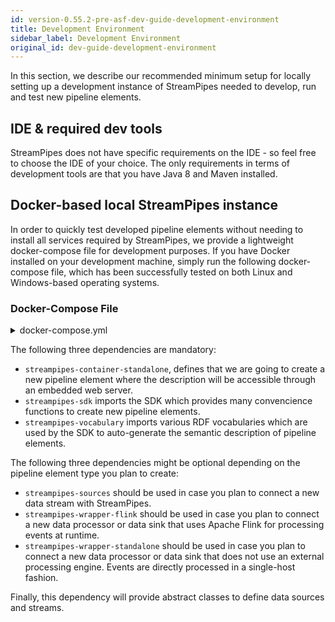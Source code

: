 ```yaml
---
id: version-0.55.2-pre-asf-dev-guide-development-environment
title: Development Environment
sidebar_label: Development Environment
original_id: dev-guide-development-environment
---
```


In this section, we describe our recommended minimum setup for locally setting up a development instance of StreamPipes needed to develop, run and test new pipeline elements.

## IDE & required dev tools
StreamPipes does not have specific requirements on the IDE - so feel free to choose the IDE of your choice.
The only requirements in terms of development tools are that you have Java 8 and Maven installed.

## Docker-based local StreamPipes instance
In order to quickly test developed pipeline elements without needing to install all services required by StreamPipes, we provide a lightweight docker-compose file for development purposes.
If you have Docker installed on your development machine, simply run the following docker-compose file, which has been successfully tested on both Linux and Windows-based operating systems.

### Docker-Compose File
<details class="info">
<summary>docker-compose.yml</summary>
#### Docker Compose
```yaml
version: "2"
services:
  consul:
    image: consul
    environment:
      - "CONSUL_LOCAL_CONFIG={\"disable_update_check\": true}"
      - "CONSUL_BIND_INTERFACE=eth0"
      - "CONSUL_HTTP_ADDR=0.0.0.0"
    entrypoint:
      - consul
      - agent
      - -server
      - -bootstrap-expect=1
      - -data-dir=/consul/data
      - -node=consul-one
      - -bind={{ GetInterfaceIP "eth0" }}
      - -client=0.0.0.0
      - -enable-script-checks=true
      - -ui
    volumes:
      - ./config/consul:/consul/data
    ports:
      - "8500:8500"
      - "8600:8600"
    networks:
      spnet:
        ipv4_address: 172.30.0.9

  zookeeper:
    image: wurstmeister/zookeeper
    ports:
      - "2181:2181"
    networks:
      spnet:

  kafka:
    image: wurstmeister/kafka:0.10.0.1
    ports:
      - "9092:9092"
    environment:
      KAFKA_ADVERTISED_HOST_NAME: ###TODO ADD HOSTNAME HERE ###
      KAFKA_ZOOKEEPER_CONNECT: zookeeper:2181
    volumes:
      - /var/run/docker.sock:/var/run/docker.sock
    networks:
      spnet:

  backend:
    image: ipe-wim-gitlab.fzi.de:5000/streampipes/ce/backend:SNAPSHOT
    depends_on:
      - "consul"
    ports:
      - "8030:8030"
    volumes:
      - ./config:/root/.streampipes
      - ./config/aduna:/root/.aduna
    networks:
      spnet:

  activemq:
    image: ipe-wim-gitlab.fzi.de:5000/streampipes/services/activemq
    ports:
      - "61616:61616"
      - "61614:61614"
      - "8161:8161"
    networks:
      spnet:

  couchdb:
    image: couchdb
    ports:
      - "5984:5984"
    volumes:
      - ./config/couchdb/data:/usr/local/var/lib/couchdb
    networks:
      spnet:

  jobmanager:
    image: ipe-wim-gitlab.fzi.de:5000/streampipes/services/flink
    ports:
      - "8081:8099"
    command: jobmanager
    networks:
      spnet:

  taskmanager:
    image: ipe-wim-gitlab.fzi.de:5000/streampipes/services/flink
    command: taskmanager
    environment:
      - FLINK_NUM_SLOTS=20
    networks:
      spnet:

  nginx:
    image: ipe-wim-gitlab.fzi.de:5000/streampipes/ui/dev
    ports:
      - "80:80"
    depends_on:
      - backend
    networks:
      spnet:

networks:
  spnet:
    driver: bridge
    ipam:
     config:
       - subnet: 172.30.0.0/16
         gateway: 172.30.0.1
```
</details>

Do not forget to replace the ##Add HOSTNAME## variable in the compose file with the hostname of your machine!

## Starter projects

Now, once you've started the development instance, you are ready to develop your very first pipeline element.
Instead of starting from scratch, we recommend using either one of our sample projects as a starting point or one of our provided maven archetypes:

### Sample projects

We provide basic skeletons for defining data sources, data processors and data sinks in form of sample projects.
These are available on Github as defined below. Just clone the project and change the corresponding groupId and artifactId as you like.

*   templates-sources (https://github.com/streampipes/templates-sources)
    This sample project can be used to connect new data streams with StreamPipes.

*   templates-flink (https://github.com/streampipes/templates-flink)
    This sample project can be used to define new data processors and data sinks for StreamPipes that are executed in an Apache Flink cluster.

### Maven archetypes
(coming soon)

### Starting from scratch

In order to develop a new pipeline element from scratch, you need to create a new Maven project and import the following dependencies:

<details class="info">
<summary>pom.xml</summary>
```
<dependency>
    <groupId>org.streampipes</groupId>
    <artifactId>streampipes-container-standalone</artifactId>
    <version>0.50.0</version>
</dependency>

<dependency>
    <groupId>org.streampipes</groupId>
    <artifactId>streampipes-sdk</artifactId>
    <version>0.50.0</version>
</dependency>

<dependency>
    <groupId>org.streampipes</groupId>
    <artifactId>streampipes-vocabulary</artifactId>
    <version>0.50.0</version>
</dependency>

<!-- This dependency needs to be imported if you plan to connect a new data stream with StreamPipes -->
<dependency>
    <groupId>org.streampipes</groupId>
    <artifactId>streampipes-sources</artifactId>
    <version>0.50.0</version>
</dependency>

<!-- This dependency needs to be imported if you plan to develop a new data processor or data sink using the Apache Flink wrapper -->
<dependency>
    <groupId>org.streampipes</groupId>
    <artifactId>streampipes-wrapper-flink</artifactId>
    <version>0.50.0</version>
</dependency>

<!-- This dependency needs to be imported if you plan to develop a new data processor or data sink which is running directly on the JVM -->
<dependency>
    <groupId>org.streampipes</groupId>
    <artifactId>streampipes-wrapper-standalone</artifactId>
    <version>0.50.0</version>
</dependency>
```
</details>

The following three dependencies are mandatory:

* `streampipes-container-standalone`, defines that we are going to create a new pipeline element where the description will be accessible through an embedded web server.
* `streampipes-sdk` imports the SDK which provides many convencience functions to create new pipeline elements.
* `streampipes-vocabulary` imports various RDF vocabularies which are used by the SDK to auto-generate the semantic description of pipeline elements.

The following three dependencies might be optional depending on the pipeline element type you plan to create:

*  `streampipes-sources` should be used in case you plan to connect a new data stream with StreamPipes.
*  `streampipes-wrapper-flink` should be used in case you plan to connect a new data processor or data sink that uses Apache Flink for processing events at runtime.
*  `streampipes-wrapper-standalone` should be used in case you plan to connect a new data processor or data sink that does not use an external processing engine. Events are directly processed in a single-host fashion.




Finally, this dependency will provide abstract classes to define data sources and streams.